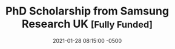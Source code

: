 ---
title: >-
    PhD Scholarship from Samsung Research UK <small><b>[Fully Funded]</b></small>
date: 2021-01-28 08:15:00 -0500
---